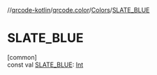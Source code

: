 //[qrcode-kotlin](../../../index.md)/[qrcode.color](../index.md)/[Colors](index.md)/[SLATE_BLUE](-s-l-a-t-e_-b-l-u-e.md)

# SLATE_BLUE

[common]\
const val [SLATE_BLUE](-s-l-a-t-e_-b-l-u-e.md): [Int](https://kotlinlang.org/api/latest/jvm/stdlib/kotlin/-int/index.html)
